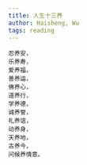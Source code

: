 ```yaml
---
title: 人生十三养
author: Haisheng, Wu
tags: reading
---
```


~~~~~
忍养安，
乐养寿，
爱养福，
善养运，
佛养心，
道养行，
学养德，
诚养誉，
礼养谊，
动养身，
天养地，
古养今，
问候养情意。
~~~~~
